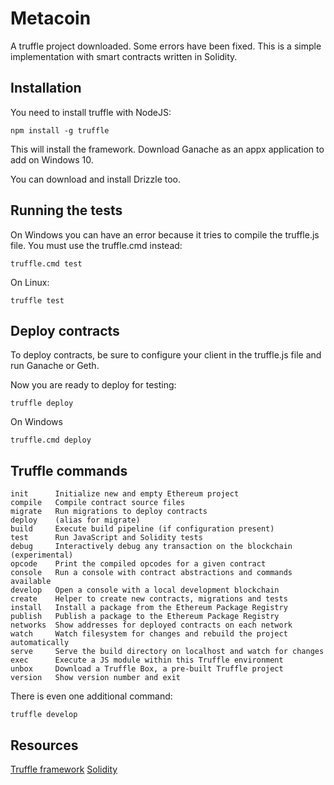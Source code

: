 # Metacoin

A truffle project downloaded. Some errors have been fixed.
This is a simple implementation with smart contracts written in Solidity.

## Installation

You need to install truffle with NodeJS:

	npm install -g truffle

This will install the framework. Download Ganache as an appx application to add on Windows 10.

You can download and install Drizzle too.

## Running the tests

On Windows you can have an error because it tries to compile the truffle.js file. You must use the truffle.cmd instead:

	truffle.cmd test

On Linux:

	truffle test

## Deploy contracts

To deploy contracts, be sure to configure your client in the truffle.js file and run Ganache or Geth.

Now you are ready to deploy for testing:

	truffle deploy

On Windows

	truffle.cmd deploy

## Truffle commands

	init      Initialize new and empty Ethereum project
	compile   Compile contract source files
	migrate   Run migrations to deploy contracts
	deploy    (alias for migrate)
	build     Execute build pipeline (if configuration present)
	test      Run JavaScript and Solidity tests
	debug     Interactively debug any transaction on the blockchain (experimental)
	opcode    Print the compiled opcodes for a given contract
	console   Run a console with contract abstractions and commands available
	develop   Open a console with a local development blockchain
	create    Helper to create new contracts, migrations and tests
	install   Install a package from the Ethereum Package Registry
	publish   Publish a package to the Ethereum Package Registry
	networks  Show addresses for deployed contracts on each network
	watch     Watch filesystem for changes and rebuild the project automatically
	serve     Serve the build directory on localhost and watch for changes
	exec      Execute a JS module within this Truffle environment
	unbox     Download a Truffle Box, a pre-built Truffle project
	version   Show version number and exit

There is even one additional command:

	truffle develop

## Resources

[Truffle framework](http://truffleframework.com/)
[Solidity](https://solidity.readthedocs.io/)
